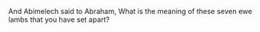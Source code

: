 And Abimelech said to Abraham, What is the meaning of these seven ewe lambs that you have set apart?
